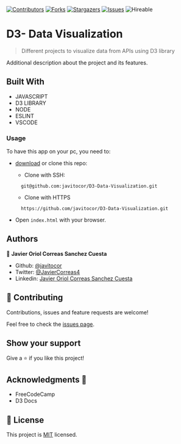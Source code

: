 <!--
*** Thanks for checking out this README Template. If you have a suggestion that would
*** make this better, please fork the repo and create a pull request or simply open
*** an issue with the tag "enhancement".
*** Thanks again! Now go create something AMAZING! :D
-->

<!-- PROJECT SHIELDS -->
<!--
*** I'm using markdown "reference style" links for readability.
*** Reference links are enclosed in brackets [ ] instead of parentheses ( ).
*** See the bottom of this document for the declaration of the reference variables
*** for contributors-url, forks-url, etc. This is an optional, concise syntax you may use.
*** https://www.markdownguide.org/basic-syntax/#reference-style-links
-->
[![Contributors][contributors-shield]][contributors-url] 
[![Forks][forks-shield]][forks-url] 
[![Stargazers][stars-shield]][stars-url] 
[![Issues][issues-shield]][issues-url] 
![Hireable](https://cdn.rawgit.com/hiendv/hireable/master/styles/default/yes.svg) 

# D3- Data Visualization

>  Different projects to visualize data from APIs using D3 library


Additional description about the project and its features.

## Built With

- JAVASCRIPT
- D3 LIBRARY
- NODE
- ESLINT
- VSCODE

### Usage
To have this app on your pc, you need to:
* [download](https://github.com/javitocor/D3-Data-Visualization/archive/development.zip) or clone this repo:
  - Clone with SSH:
  ```
    git@github.com:javitocor/D3-Data-Visualization.git
  ```
  - Clone with HTTPS
  ```
    https://github.com/javitocor/D3-Data-Visualization.git
  ```

* Open `index.html` with your browser.

## Authors

👤 **Javier Oriol Correas Sanchez Cuesta**

- Github: [@javitocor](https://github.com/javitocor) 
- Twitter: [@JavierCorreas4](https://twitter.com/JavierCorreas4) 
- Linkedin: [Javier Oriol Correas Sanchez Cuesta](https://www.linkedin.com/in/javier-correas-sanchez-cuesta-15289482/) 

## 🤝 Contributing

Contributions, issues and feature requests are welcome!

Feel free to check the [issues page](https://github.com/javitocor/D3-Data-Visualization/issues).

## Show your support

Give a ⭐️ if you like this project!

## Acknowledgments 🚀

- FreeCodeCamp
- D3 Docs

## 📝 License

This project is [MIT](lic.url) licensed.

<!-- MARKDOWN LINKS & IMAGES -->
<!-- https://www.markdownguide.org/basic-syntax/#reference-style-links -->
[contributors-shield]: https://img.shields.io/github/contributors/javitocor/D3-Data-Visualization.svg?style=flat-square
[contributors-url]: https://github.com/javitocor/D3-Data-Visualization/graphs/contributors
[forks-shield]: https://img.shields.io/github/forks/javitocor/D3-Data-Visualization.svg?style=flat-square
[forks-url]: https://github.com/javitocor/D3-Data-Visualization/network/members
[stars-shield]: https://img.shields.io/github/stars/javitocor/D3-Data-Visualization.svg?style=flat-square
[stars-url]: https://github.com/javitocor/D3-Data-Visualization/stargazers
[issues-shield]: https://img.shields.io/github/issues/javitocor/D3-Data-Visualization.svg?style=flat-square
[issues-url]: https://github.com/javitocor/D3-Data-Visualization/issues